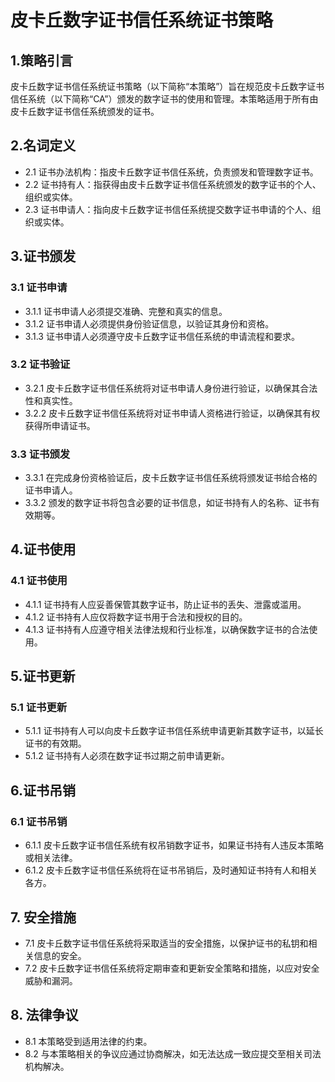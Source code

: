 # 皮卡丘数字证书信任系统证书策略

## 1.策略引言

   皮卡丘数字证书信任系统证书策略（以下简称“本策略”）旨在规范皮卡丘数字证书信任系统（以下简称“CA”）颁发的数字证书的使用和管理。本策略适用于所有由皮卡丘数字证书信任系统颁发的证书。

## 2.名词定义

- 2.1 证书办法机构：指皮卡丘数字证书信任系统，负责颁发和管理数字证书。
- 2.2 证书持有人：指获得由皮卡丘数字证书信任系统颁发的数字证书的个人、组织或实体。
- 2.3 证书申请人：指向皮卡丘数字证书信任系统提交数字证书申请的个人、组织或实体。

## 3.证书颁发

###  3.1 证书申请

- 3.1.1 证书申请人必须提交准确、完整和真实的信息。
- 3.1.2 证书申请人必须提供身份验证信息，以验证其身份和资格。
- 3.1.3 证书申请人必须遵守皮卡丘数字证书信任系统的申请流程和要求。

###    3.2 证书验证

- 3.2.1 皮卡丘数字证书信任系统将对证书申请人身份进行验证，以确保其合法性和真实性。
- 3.2.2 皮卡丘数字证书信任系统将对证书申请人资格进行验证，以确保其有权获得所申请证书。

###    3.3 证书颁发

- 3.3.1 在完成身份资格验证后，皮卡丘数字证书信任系统将颁发证书给合格的证书申请人。
- 3.3.2 颁发的数字证书将包含必要的证书信息，如证书持有人的名称、证书有效期等。

## 4.证书使用

### 4.1 证书使用

- 4.1.1 证书持有人应妥善保管其数字证书，防止证书的丢失、泄露或滥用。
- 4.1.2 证书持有人应仅将数字证书用于合法和授权的目的。
- 4.1.3 证书持有人应遵守相关法律法规和行业标准，以确保数字证书的合法使用。

<div STYLE="page-break-after: always;"></div>

## 5.证书更新

###    5.1 证书更新

- 5.1.1 证书持有人可以向皮卡丘数字证书信任系统申请更新其数字证书，以延长证书的有效期。
- 5.1.2 证书持有人必须在数字证书过期之前申请更新。

## 6.证书吊销

###    6.1 证书吊销

- 6.1.1 皮卡丘数字证书信任系统有权吊销数字证书，如果证书持有人违反本策略或相关法律。
- 6.1.2 皮卡丘数字证书信任系统将在证书吊销后，及时通知证书持有人和相关各方。

## 7. 安全措施

- 7.1 皮卡丘数字证书信任系统将采取适当的安全措施，以保护证书的私钥和相关信息的安全。
- 7.2 皮卡丘数字证书信任系统将定期审查和更新安全策略和措施，以应对安全威胁和漏洞。

## 8. 法律争议

- 8.1 本策略受到适用法律的约束。
- 8.2 与本策略相关的争议应通过协商解决，如无法达成一致应提交至相关司法机构解决。

